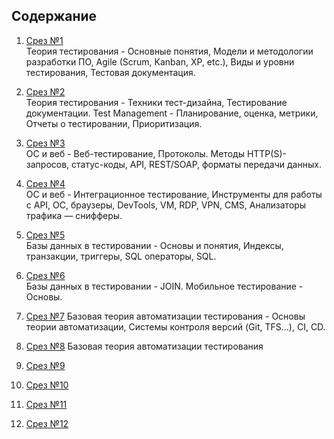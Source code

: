 ## Содержание

 1. [Срез №1](001.md)  
 Теория тестирования - Основные понятия, Модели и методологии разработки ПО, Agile (Scrum, Kanban, XP, etc.), Виды и уровни тестирования, Тестовая документация.
 2. [Срез №2](002.md)  
 Теория тестирования - Техники тест-дизайна, Тестирование документации. Test Management - Планирование, оценка, метрики, Отчеты о тестировании, Приоритизация.
 3. [Срез №3](003.md)  
 ОС и веб - Веб-тестирование, Протоколы. Методы HTTP(S)-запросов, статус-коды, API, REST/SOAP, форматы передачи данных.
 4. [Срез №4](004.md)  
 ОС и веб - Интеграционное тестирование, Инструменты для работы с API, ОС, браузеры, DevTools, VM, RDP, VPN, CMS, Анализаторы трафика — снифферы. 
 5. [Срез №5](005.md)  
 Базы данных в тестировании - Основы и понятия, Индексы, транзакции, триггеры, SQL операторы, SQL.   
 6. [Срез №6](006.md)  
 Базы данных в тестировании - JOIN.
 Мобильное тестирование - Основы.   
 7. [Срез №7](007.md)
 Базовая теория автоматизации тестирования - Основы теории автоматизации, Системы контроля версий (Git, TFS...), CI, CD.
 8. [Срез №8](008.md)
 Базовая теория автоматизации тестирования    
 9. [Срез №9](009.md)
     
10. [Срез №10](010.md)
    
11. [Срез №11](011.md)
    
12. [Срез №12](012.md)
    
